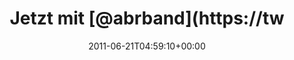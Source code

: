 ---
retweeted: false
source: <a href="http://twitter.com/download/iphone" rel="nofollow">Twitter for iPhone</a>
entities:
  hashtags: []
  symbols: []
  user_mentions:
  - name: August Burns Red
    screen_name: abrband
    indices:
    - '10'
    - '18'
    id_str: '778891905971159040'
    id: '778891905971159040'
  urls:
  - url: http://t.co/SK1eDH9
    expanded_url: http://yfrog.com/h052351082j
    display_url: yfrog.com/h052351082j
    indices:
    - '43'
    - '62'
display_text_range:
- '0'
- '62'
favorite_count: '0'
id_str: '83036213933637632'
truncated: false
retweet_count: '0'
id: '83036213933637632'
possibly_sensitive: false
created_at: Tue Jun 21 04:59:10 +0000 2011
favorited: false
full_text: Jetzt mit [@abrband](https://twitter.com/abrband) Antrieb ab nach Berlin.
lang: de
quote_url: http://yfrog.com/h052351082j
tags:
- pesos:twitter
date: '2011-06-21T04:59:10+00:00'
src: https://twitter.com/bascht/status/83036213933637632
original_url: https://twitter.com/bascht/status/83036213933637632
type: twitter_tweet
text: Jetzt mit [@abrband](https://twitter.com/abrband) Antrieb ab nach Berlin.
title: Jetzt mit [@abrband](https://tw

---